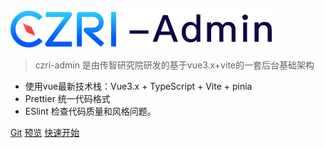 ![logo](_media/icon.png)

> czri-admin 是由传智研究院研发的基于vue3.x+vite的一套后台基础架构
- 使用vue最新技术栈：Vue3.x + TypeScript + Vite + pinia
- Prettier 统一代码格式
- ESlint 检查代码质量和风格问题。

[Git](http://git.itcast.cn/development/czri-admin)
[预览](https://czri-admin.itheima.net/)
[快速开始](/zh-cn/)